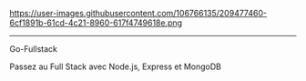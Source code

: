 https://user-images.githubusercontent.com/106766135/209477460-6cf1891b-61cd-4c21-8960-617f4749618e.png

_____________________________________________________________________________________________________________________

Go-Fullstack

Passez au Full Stack avec Node.js, Express et MongoDB


